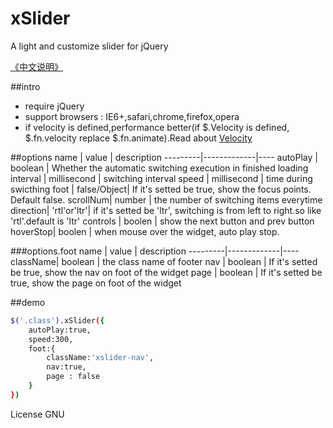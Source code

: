 # xSlider
A light and customize slider for jQuery

[《中文说明》](https://github.com/ShangXinbo/xSlider/blob/master/README_CN.md)

##intro
* require jQuery
* support browsers : IE6+,safari,chrome,firefox,opera
* if velocity is defined,performance better(if $.Velocity is defined, $.fn.velocity replace $.fn.animate).Read about [Velocity](https://github.com/julianshapiro/velocity)

##options
name     | value       | description
---------|-------------|----
autoPlay | boolean     | Whether the automatic switching execution in finished loading
interval | millisecond | switching interval
speed    | millisecond | time during swicthing
foot     | false/Object| If it's setted be true, show the focus points. Default false.
scrollNum| number      | the number of switching items everytime
direction| 'rtl'or'ltr'| if it's setted be 'ltr', switching is from left to right.so like 'rtl'.default is 'ltr'
controls | boolen      | show the next button and prev button 
hoverStop| boolen      | when mouse over the widget, auto play stop. 

###options.foot
name     | value       | description
---------|-------------|----
className| boolean     | the class name of footer
nav      | boolean     | If it's setted be true, show the nav on foot of the widget
page     | boolean     | If it's setted be true, show the page on foot of the widget

##demo
```sh
$('.class').xSlider({
    autoPlay:true,
    speed:300,
    foot:{
        className:'xslider-nav',
        nav:true,
        page : false
    }
})
```

License
GNU
